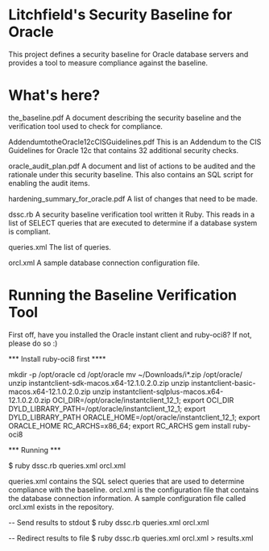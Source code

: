 # Litchfield's Security Baseline for Oracle

This project defines a security baseline for Oracle database servers and provides a tool to measure compliance against the baseline.

# What's here?

the_baseline.pdf
A document describing the security baseline and the verification tool used to check for compliance.

AddendumtotheOracle12cCISGuidelines.pdf
This is an Addendum to the CIS Guidelines for Oracle 12c that contains 32 additional security checks.

oracle_audit_plan.pdf
A document and list of actions to be audited and the rationale under this security baseline. This also contains an SQL script for enabling the audit items.

hardening_summary_for_oracle.pdf
A list of changes that need to be made. 

dssc.rb
A security baseline verification tool written it Ruby. This reads in a list of SELECT queries that are executed to determine if a database system is compliant.

queries.xml
The list of queries.

orcl.xml
A sample database connection configuration file.


# Running the Baseline Verification Tool

First off, have you installed the Oracle instant client and ruby-oci8?
If not, please do so :)

*** Install ruby-oci8 first ****

mkdir -p /opt/oracle
cd /opt/oracle 
mv ~/Downloads/i*.zip /opt/oracle/
unzip instantclient-sdk-macos.x64-12.1.0.2.0.zip
unzip instantclient-basic-macos.x64-12.1.0.2.0.zip
unzip instantclient-sqlplus-macos.x64-12.1.0.2.0.zip
OCI_DIR=/opt/oracle/instantclient_12_1; export OCI_DIR
DYLD_LIBRARY_PATH=/opt/oracle/instantclient_12_1; export DYLD_LIBRARY_PATH
ORACLE_HOME=/opt/oracle/instantclient_12_1; export ORACLE_HOME
RC_ARCHS=x86_64; export RC_ARCHS
gem install ruby-oci8


*** Running ***


$ ruby dssc.rb queries.xml orcl.xml

queries.xml contains the SQL select queries that are used to determine compliance with the baseline.
orcl.xml is the configuration file that contains the database connection information. A sample configuration file called orcl.xml exists in the repository.


-- Send results to stdout 
$ ruby dssc.rb queries.xml orcl.xml

-- Redirect results to file 
$ ruby dssc.rb queries.xml orcl.xml > results.xml






